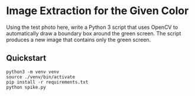 # Image Extraction for the Given Color

Using the test photo here, write a Python 3 script that uses OpenCV to automatically draw a boundary box around the green screen. The script produces a new image that contains only the green screen.


## Quickstart

```
python3 -m venv venv
source ./venv/bin/activate
pip install -r requirements.txt
python spike.py
```
